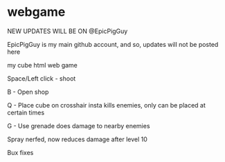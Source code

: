 # webgame

NEW UPDATES WILL BE ON @EpicPigGuy

EpicPigGuy is my main github account, and so, updates will not be posted here

my cube html web game

Space/Left click - shoot

B - Open shop

Q - Place cube on crosshair insta kills enemies, only can be placed at certain times

G - Use grenade does damage to nearby enemies

Spray nerfed, now reduces damage after level 10

Bux fixes

